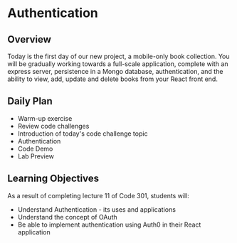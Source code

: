 # Authentication

## Overview

Today is the first day of our new project, a mobile-only book collection. You will be gradually working towards a full-scale application, complete with an express server, persistence in a Mongo database, authentication, and the ability to view, add, update and delete books from your React front end.

## Daily Plan

- Warm-up exercise
- Review code challenges
- Introduction of today's code challenge topic
- Authentication
- Code Demo
- Lab Preview

## Learning Objectives

As a result of completing lecture 11 of Code 301, students will:
- Understand Authentication - its uses and applications
- Understand the concept of OAuth
- Be able to implement authentication using Auth0 in their React application
